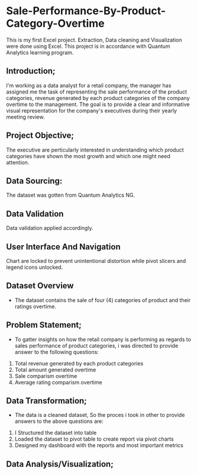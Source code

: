 # Sale-Performance-By-Product-Category-Overtime
This is my first Excel project. Extraction, Data cleaning and Visualization were done using Excel. This project is in accordance with Quantum Analytics learning program. 

## Introduction;
I'm working as a data analyst for a retail company, the manager has assigned me the task of representing the sale performance of the product categories, revenue generated by each product categories  of the company overtime to the management. The goal is to provide a clear and informative visual representation for the company's executives during their yearly meeting review.

## Project Objective; 
The executive are perticularly interested in understanding which product categories have shown the most growth and which one might need attention.

## Data Sourcing:
The dataset was gotten from Quantum Analytics NG.

## Data Validation 
Data validation applied accordingly.

## User Interface And Navigation
Chart are locked to prevent unintentional distortion while pivot slicers and legend icons unlocked.

## Dataset Overview
- The dataset contains the sale of four (4) categories of product and their ratings overtime.
  
## Problem Statement;
  - To gatter insights on how the retail company is performing as regards to sales performance of product categories, i was directed to provide answer to the following questions:
  1. Total revenue generated by each product categories
  2. Total amount generated overtime
  3. Sale comparism overtime
  4. Average rating comparism overtime

## Data Transformation;
- The data is a cleaned dataset, So the proces i took in other to provide answers to the above questions are:
1. I Structured the dataset into table
2. Loaded the dataset to pivot table to create report via pivot charts
3. Designed my dashboard with the reports and most important metrics

## Data Analysis/Visualization;




